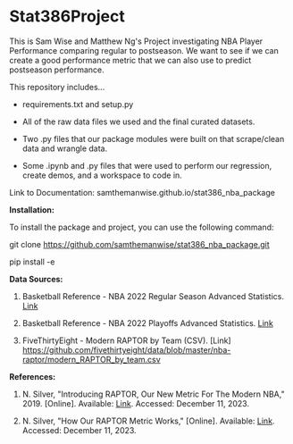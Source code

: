 # Stat386Project

This is Sam Wise and Matthew Ng's Project investigating NBA Player Performance comparing regular to postseason. We want to see if we can create a good performance metric that we can also use to predict postseason performance.

This repository includes...

- requirements.txt and setup.py 

- All of the raw data files we used and the final curated datasets. 

- Two .py files that our package modules were built on that scrape/clean data and wrangle data. 

- Some .ipynb and .py files that were used to perform our regression, create demos, and a workspace to code in.

Link to Documentation: samthemanwise.github.io/stat386_nba_package

**Installation:**

To install the package and project, you can use the following command:

git clone https://github.com/samthemanwise/stat386_nba_package.git

pip install -e

**Data Sources:**

1. Basketball Reference - NBA 2022 Regular Season Advanced Statistics. [Link](https://www.basketball-reference.com/leagues/NBA_2022_advanced.html)

2. Basketball Reference - NBA 2022 Playoffs Advanced Statistics. [Link](https://www.basketball-reference.com/playoffs/NBA_2022_advanced.html)

3. FiveThirtyEight - Modern RAPTOR by Team (CSV). [Link]
https://github.com/fivethirtyeight/data/blob/master/nba-raptor/modern_RAPTOR_by_team.csv

**References:**

1. N. Silver, "Introducing RAPTOR, Our New Metric For The Modern NBA," 2019. [Online]. Available: [Link](https://fivethirtyeight.com/features/introducing-raptor-our-new-metric-for-the-modern-nba/). Accessed: December 11, 2023.

2. N. Silver, "How Our RAPTOR Metric Works," [Online]. Available: [Link](https://fivethirtyeight.com/features/how-our-raptor-metric-works/). Accessed: December 11, 2023.

